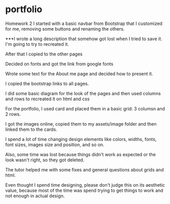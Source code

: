 # portfolio
Homework 2
I started with a basic navbar from Bootstrap that I customized for me, removing some buttons and renaming the others.

***I wrote a long description that somehow got lost when I tried to save it. I'm going to try to recreated it.

After that I copied to the other pages

Decided on fonts and got the link from google fonts

Wrote some text for the About me page and decided how to present it.

I copied the bootstrap links to all pages.

I did some basic diagram for the look of the pages and then used columns and rows to recreated it on html and css

For the portfolio, I used card and placed them in a basic grid: 3 columsn and 2 rows.

I got the images online, copied them to my assets/image folder and then linked them to the cards.

I spend a lot of time changing design elements like colors, widths, fonts, font sizes, images size and position, and so on.

Also, some time was lost because things didn't work as expected or the look wasn't right, so they got deleted.

The tutor helped me with some fixes and general questions about grids and html.

Even thought I spend time designing, please don't judge this on its aesthetic value, because most of the time was spend trying to get things to work and not enough in actual design.
